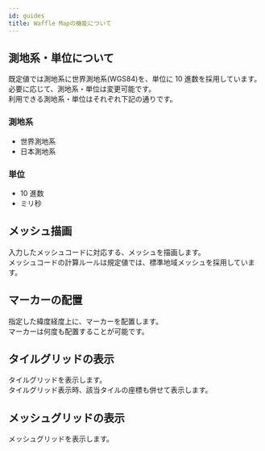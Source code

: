 ```yaml
---
id: guides
title: Waffle Mapの機能について
---
```


## 測地系・単位について

既定値では測地系に世界測地系(WGS84)を、単位に 10 進数を採用しています。<br>
必要に応じて、測地系・単位は変更可能です。<br>
利用できる測地系・単位はそれぞれ下記の通りです。

### 測地系

- 世界測地系
- 日本測地系

### 単位

- 10 進数
- ミリ秒

## メッシュ描画

入力したメッシュコードに対応する、メッシュを描画します。<br>
メッシュコードの計算ルールは規定値では、標準地域メッシュを採用しています。

## マーカーの配置

指定した緯度経度上に、マーカーを配置します。<br>
マーカーは何度も配置することが可能です。

## タイルグリッドの表示

タイルグリッドを表示します。<br>
タイルグリッド表示時、該当タイルの座標も併せて表示します。

## メッシュグリッドの表示

メッシュグリッドを表示します。
